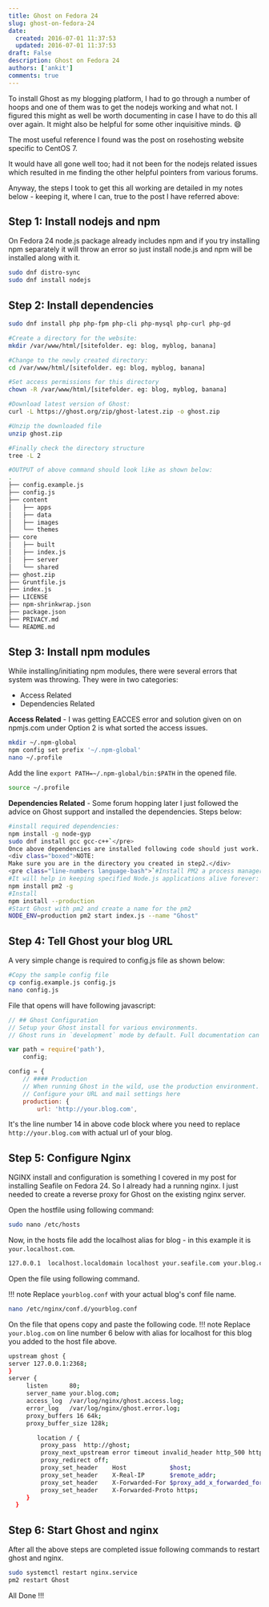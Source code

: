 ```yaml
---
title: Ghost on Fedora 24
slug: ghost-on-fedora-24
date: 
  created: 2016-07-01 11:37:53
  updated: 2016-07-01 11:37:53
draft: False
description: Ghost on Fedora 24
authors: ['ankit']
comments: true
---
```


To install Ghost as my blogging platform, I had to go through a number of hoops and one of them was to get the nodejs working and what not. I figured this might as well be worth documenting in case I have to do this all over again. It might also be helpful for some other inquisitive minds. :smile:

The most useful reference I found was the post on rosehosting website specific to CentOS 7.

It would have all gone well too; had it not been for the nodejs related issues which resulted in me finding the other helpful pointers from various forums.

Anyway, the steps I took to get this all working are detailed in my notes below - keeping it, where I can, true to the post I have referred above:

<!-- more -->

## Step 1: Install nodejs and npm

On Fedora 24 node.js package already includes npm and if you try installing npm separately it will throw an error so just install node.js and npm will be installed along with it.

```bash linenums="1"
sudo dnf distro-sync
sudo dnf install nodejs
```
## Step 2: Install dependencies

```bash linenums="1"
sudo dnf install php php-fpm php-cli php-mysql php-curl php-gd

#Create a directory for the website:
mkdir /var/www/html/[sitefolder. eg: blog, myblog, banana] 

#Change to the newly created directory:
cd /var/www/html/[sitefolder. eg: blog, myblog, banana] 

#Set access permissions for this directory
chown -R /var/www/html/[sitefolder. eg: blog, myblog, banana]

#Download latest version of Ghost:
curl -L https://ghost.org/zip/ghost-latest.zip -o ghost.zip

#Unzip the downloaded file
unzip ghost.zip

#Finally check the directory structure
tree -L 2

#OUTPUT of above command should look like as shown below:
.
├── config.example.js
├── config.js
├── content
│   ├── apps
│   ├── data
│   ├── images
│   └── themes
├── core
│   ├── built
│   ├── index.js
│   ├── server
│   └── shared
├── ghost.zip
├── Gruntfile.js
├── index.js
├── LICENSE
├── npm-shrinkwrap.json
├── package.json
├── PRIVACY.md
└── README.md
```

## Step 3: Install npm modules

While installing/initiating npm modules, there were several errors that system was throwing. They were in two categories:

* Access Related
* Dependencies Related

**Access Related** - I was getting EACCES error and solution given on on npmjs.com under Option 2 is what sorted the access issues.

```bash linenums="1"
mkdir ~/.npm-global
npm config set prefix '~/.npm-global'
nano ~/.profile
```
Add the line `export PATH=~/.npm-global/bin:$PATH` in the opened file.

```bash linenums="3"
source ~/.profile
```
**Dependencies Related** - Some forum hopping later I just followed the advice on Ghost support and installed the dependencies. Steps below:

```bash linenums="1"
#install required dependencies:
npm install -g node-gyp
sudo dnf install gcc gcc-c++`</pre>
Once above dependencies are installed following code should just work.
<div class="boxed">NOTE: 
Make sure you are in the directory you created in step2.</div>
<pre class="line-numbers language-bash">`#Install PM2 a process manager to control Node.js applications 
#It will help in keeping specified Node.js applications alive forever:
npm install pm2 -g
#Install 
npm install --production
#Start Ghost with pm2 and create a name for the pm2
NODE_ENV=production pm2 start index.js --name "Ghost"
```

## Step 4: Tell Ghost your blog URL

A very simple change is required to config.js file as shown below:

```bash linenums="1"
#Copy the sample config file
cp config.example.js config.js
nano config.js
```

File that opens will have following javascript:
```javascript linenums="1"
// ## Ghost Configuration
// Setup your Ghost install for various environments.
// Ghost runs in `development` mode by default. Full documentation can be found at https://support.ghost.org

var path = require('path'),
    config;

config = {
    // #### Production
    // When running Ghost in the wild, use the production environment.
    // Configure your URL and mail settings here
    production: {
        url: 'http://your.blog.com',
```

It's the line number 14 in above code block where you need to replace `http://your.blog.com` with actual url of your blog.

## Step 5: Configure Nginx

NGINX install and configuration is something I covered in my post for installing Seafile on Fedora 24. So I already had a running nginx. I just needed to create a reverse proxy for Ghost on the existing nginx server.

Open the hostfile using following command:

```bash
sudo nano /etc/hosts
```

Now, in the hosts file add the localhost alias for blog - in this example it is `your.localhost.com`.

```bash
127.0.0.1  localhost.localdomain localhost your.seafile.com your.blog.com
```
Open the file using following command.

!!! note
    Replace `yourblog.conf` with your actual blog's conf file name.

```bash
nano /etc/nginx/conf.d/yourblog.conf
```

On the file that opens copy and paste the following code.
!!! note
    Replace `your.blog.com` on line number 6 below with alias for localhost for this blog you added to the host file above.</div>

```bash linenums="1"
upstream ghost {
server 127.0.0.1:2368;
}
server {
     listen      80;
     server_name your.blog.com;
     access_log  /var/log/nginx/ghost.access.log;
     error_log   /var/log/nginx/ghost.error.log;
     proxy_buffers 16 64k;
     proxy_buffer_size 128k;

        location / {
         proxy_pass  http://ghost;
         proxy_next_upstream error timeout invalid_header http_500 http_502 http_503 http_504;
         proxy_redirect off;
         proxy_set_header    Host            $host;
         proxy_set_header    X-Real-IP       $remote_addr;
         proxy_set_header    X-Forwarded-For $proxy_add_x_forwarded_for;
         proxy_set_header    X-Forwarded-Proto https;
     }
  }
```

## Step 6: Start Ghost and nginx
After all the above steps are completed issue following commands to restart ghost and nginx.

```bash linenums="1"
sudo systemctl restart nginx.service
pm2 restart Ghost
```

All Done !!!

